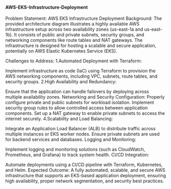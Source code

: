 #### AWS-EKS-Infrastructure-Deployment
Problem Statement: AWS EKS Infrastructure Deployment
Background:
The provided architecture diagram illustrates a highly available AWS infrastructure setup across two availability zones (us-east-1a and us-east-1b). It consists of public and private subnets, security groups, and networking components like route tables and NAT gateways. The infrastructure is designed for hosting a scalable and secure application, potentially on AWS Elastic Kubernetes Service (EKS).

Challenges to Address:
1.Automated Deployment with Terraform:

Implement infrastructure as code (IaC) using Terraform to provision the AWS networking components, including VPC, subnets, route tables, and security groups.
2.High Availability and Redundancy:

Ensure that the application can handle failovers by deploying across multiple availability zones.
Networking and Security Configuration:
Properly configure private and public subnets for workload isolation.
Implement security group rules to allow controlled access between application components.
Set up a NAT gateway to enable private subnets to access the internet securely.
4.Scalability and Load Balancing:

Integrate an Application Load Balancer (ALB) to distribute traffic across multiple instances or EKS worker nodes.
Ensure private subnets are used for backend services and databases.
Logging and Monitoring:

Implement logging and monitoring solutions (such as CloudWatch, Prometheus, and Grafana) to track system health.
CI/CD Integration:

Automate deployments using a CI/CD pipeline with Terraform, Kubernetes, and Helm.
Expected Outcome: A fully automated, scalable, and secure AWS infrastructure that supports an EKS-based application deployment, ensuring high availability, proper network segmentation, and security best practices.
